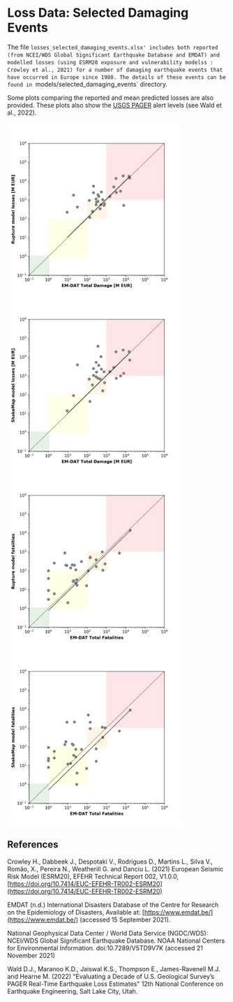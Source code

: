 # Loss Data: Selected Damaging Events

The file `losses_selected_damaging_events.xlsx' includes both reported (from NCEI/WDS Global Significant Earthquake Database and EMDAT) and modelled losses (using ESRM20 exposure and vulnerability modelss : Crowley et al., 2021) for a number of damaging earthquake events that have occurred in Europe since 1980. The details of these events can be found in `models/selected_damaging_events` directory. 

Some plots comparing the reported and mean predicted losses are also provided. These plots also show the [USGS PAGER](https://earthquake.usgs.gov/data/pager/) alert levels (see Wald et al., 2022).   


<img src="./EMDAT_vs_model_eco-loss_rupture.png" alt="EMDAT_rupture_ecoloss" width="400" >
<img src="./EMDAT_vs_model_eco-loss_ShakeMap.png" alt="EMDAT_ShakeMap_ecoloss" width="400" >
<img src="./EMDAT_vs_model_fatality_rupture.png" alt="EMDAT_rupture_fatality" width="400" >
<img src="./EMDAT_vs_model_fatality_ShakeMap.png" alt="EMDAT_ShakeMap_fatality" width="400" >


## References

Crowley H., Dabbeek J., Despotaki V., Rodrigues D., Martins L., Silva V., Romão, X., Pereira N., Weatherill G. and Danciu L. (2021) European Seismic Risk Model (ESRM20), EFEHR Technical Report 002, V1.0.0, [https://doi.org/10.7414/EUC-EFEHR-TR002-ESRM20](https://doi.org/10.7414/EUC-EFEHR-TR002-ESRM20)

EMDAT (n.d.) International Disasters Database of the Centre for Research on the Epidemiology of Disasters, Available at: [https://www.emdat.be/](https://www.emdat.be/) (accessed 15 September 2021).

National Geophysical Data Center / World Data Service (NGDC/WDS): NCEI/WDS Global Significant Earthquake Database. NOAA National Centers for Environmental Information. doi:10.7289/V5TD9V7K (accessed 21 November 2021)

Wald D.J., Maranoo K.D., Jaiswal K.S., Thompson E., James-Ravenell M.J. and Hearne M. (2022) "Evaluating a Decade of U.S. Geological Survey’s PAGER Real-Time Earthquake Loss Estimates" 12th National Conference on Earthquake Engineering, Salt Lake City, Utah. 


